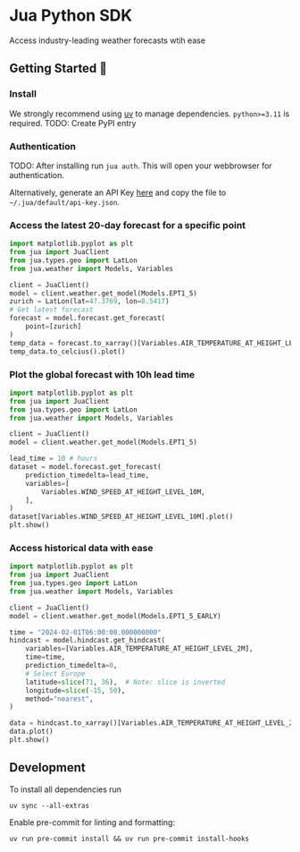 # Jua Python SDK

Access industry-leading weather forecasts wtih ease

## Getting Started 🚀

### Install

We strongly recommend using [uv](https://docs.astral.sh/uv/) to manage dependencies. `python>=3.11` is required.
TODO: Create PyPI entry

### Authentication

TODO: After installing run `jua auth`. This will open your webbrowser for authentication.

Alternatively, generate an API Key [here](https://app.jua.sh/api-keys) and copy the file to `~/.jua/default/api-key.json`.

### Access the latest 20-day forecast for a specific point

```python
import matplotlib.pyplot as plt
from jua import JuaClient
from jua.types.geo import LatLon
from jua.weather import Models, Variables

client = JuaClient()
model = client.weather.get_model(Models.EPT1_5)
zurich = LatLon(lat=47.3769, lon=8.5417)
# Get latest forecast
forecast = model.forecast.get_forecast(
    point=[zurich]
)
temp_data = forecast.to_xarray()[Variables.AIR_TEMPERATURE_AT_HEIGHT_LEVEL_2M]
temp_data.to_celcius().plot()
```

### Plot the global forecast with 10h lead time

```python
import matplotlib.pyplot as plt
from jua import JuaClient
from jua.types.geo import LatLon
from jua.weather import Models, Variables

client = JuaClient()
model = client.weather.get_model(Models.EPT1_5)

lead_time = 10 # hours
dataset = model.forecast.get_forecast(
    prediction_timedelta=lead_time,
    variables=[
        Variables.WIND_SPEED_AT_HEIGHT_LEVEL_10M,
    ],
)
dataset[Variables.WIND_SPEED_AT_HEIGHT_LEVEL_10M].plot()
plt.show()
```

### Access historical data with ease

```python
import matplotlib.pyplot as plt
from jua import JuaClient
from jua.types.geo import LatLon
from jua.weather import Models, Variables

client = JuaClient()
model = client.weather.get_model(Models.EPT1_5_EARLY)

time = "2024-02-01T06:00:00.000000000"
hindcast = model.hindcast.get_hindcast(
    variables=[Variables.AIR_TEMPERATURE_AT_HEIGHT_LEVEL_2M],
    time=time,
    prediction_timedelta=0,
    # Select Europe
    latitude=slice(71, 36),  # Note: slice is inverted
    longitude=slice(-15, 50),
    method="nearest",
)

data = hindcast.to_xarray()[Variables.AIR_TEMPERATURE_AT_HEIGHT_LEVEL_2M]
data.plot()
plt.show()
```

## Development

To install all dependencies run

```
uv sync --all-extras
```

Enable pre-commit for linting and formatting:

```
uv run pre-commit install && uv run pre-commit install-hooks
```
